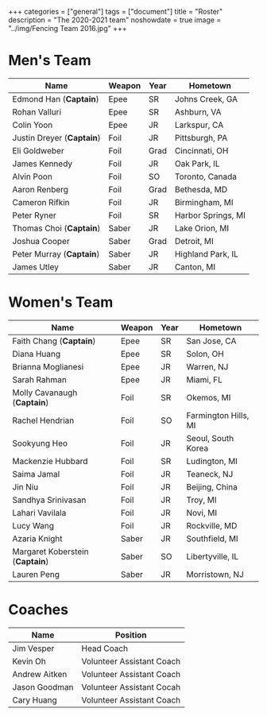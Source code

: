 +++
categories = ["general"]
tags = ["document"]
title = "Roster"
description = "The 2020-2021 team"
noshowdate = true
image = "../img/Fencing Team 2016.jpg"
+++

# Men's Team

| Name                          | Weapon                        | Year      | Hometown               |
|-------------------------------|-------------------------------|-----------|------------------------|
| Edmond Han (**Captain**)      | Epee                          | SR        | Johns Creek, GA        |
| Rohan Valluri                 | Epee                          | SR        | Ashburn, VA            |
| Colin Yoon                    | Epee                          | JR        | Larkspur, CA           |
| Justin Dreyer (**Captain**)   | Foil                          | JR        | Pittsburgh, PA         |
| Eli Goldweber                 | Foil                          | Grad      | Cincinnati, OH         |
| James Kennedy                 | Foil                          | JR        | Oak Park, IL           |
| Alvin Poon                    | Foil                          | SO        | Toronto, Canada        |
| Aaron Renberg                 | Foil                          | Grad      | Bethesda, MD           |
| Cameron Rifkin                | Foil                          | JR        | Birmingham, MI         |
| Peter Ryner                   | Foil                          | SR        | Harbor Springs, MI     |
| Thomas Choi (**Captain**)     | Saber                         | JR        | Lake Orion, MI         |
| Joshua Cooper                 | Saber                         | Grad      | Detroit, MI            |
| Peter Murray (**Captain**)    | Saber                         | JR        | Highland Park, IL      |
| James Utley                   | Saber                         | JR        | Canton, MI             |


# Women's Team

| Name                              | Weapon                        | Year      | Hometown               |
|-----------------------------------|-------------------------------|-----------|------------------------|
| Faith Chang (**Captain**)         | Epee                          | SR        | San Jose, CA           |
| Diana Huang                       | Epee                          | SR        | Solon, OH              |
| Brianna Moglianesi                | Epee                          | JR        | Warren, NJ             |
| Sarah Rahman                      | Epee                          | JR        | Miami, FL              |
| Molly Cavanaugh (**Captain**)     | Foil                          | SR        | Okemos, MI             |
| Rachel Hendrian                   | Foil                          | SO        | Farmington Hills, MI   |
| Sookyung Heo                      | Foil                          | JR        | Seoul, South Korea     |
| Mackenzie Hubbard                 | Foil                          | SR        | Ludington, MI          |
| Saima Jamal                       | Foil                          | JR        | Teaneck, NJ            |
| Jin Niu                           | Foil                          | JR        | Beijing, China         |
| Sandhya Srinivasan                | Foil                          | JR        | Troy, MI               |
| Lahari Vavilala                   | Foil                          | JR        | Novi, MI               |
| Lucy Wang                         | Foil                          | JR        | Rockville, MD          |
| Azaria Knight                     | Saber                         | JR        | Southfield, MI         |
| Margaret Koberstein (**Captain**) | Saber                         | SO        | Libertyville, IL       | 
| Lauren Peng                       | Saber                         | JR        | Morristown, NJ         |

# Coaches
| Name             | Position                  |
|------------------|---------------------------|
| Jim Vesper       | Head Coach                |
| Kevin Oh         | Volunteer Assistant Coach |
| Andrew Aitken    | Volunteer Assistant Coach |
| Jason Goodman    | Volunteer Assistant Cocah |
| Cary Huang       | Volunteer Assistant Coach |
